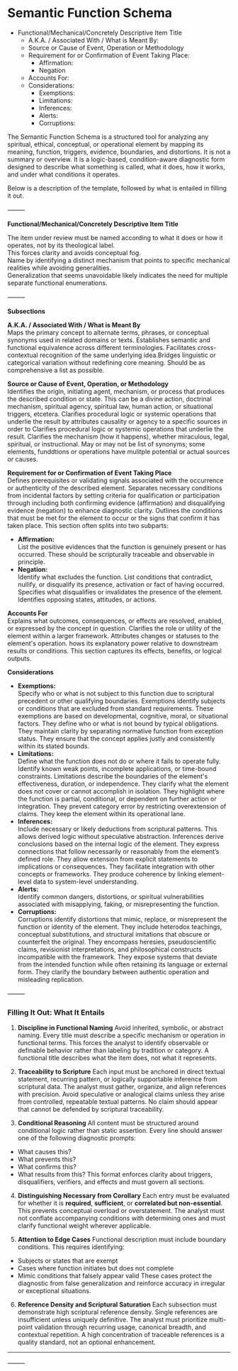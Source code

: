 # Semantic Function Schema
- Functional/Mechanical/Concretely Descriptive Item Title  
  - A.K.A. / Associated With / What is Meant By:  
  - Source or Cause of Event, Operation or Methodology  
  - Requirement for or Confirmation of Event Taking Place:  
    - Affirmation:  
    - Negation  
  - Accounts For:  
  - Considerations:  
    - Exemptions:  
    - Limitations:  
    - Inferences:  
    - Alerts:  
    - Corruptions:  

The Semantic Function Schema is a structured tool for analyzing any spiritual, ethical, conceptual, or operational element by mapping its meaning, function, triggers, evidence, boundaries, and distortions. It is not a summary or overview. It is a logic-based, condition-aware diagnostic form designed to describe what something is called, what it does, how it works, and under what conditions it operates.

Below is a description of the template, followed by what is entailed in filling it out.

⸻

**Functional/Mechanical/Concretely Descriptive Item Title**

The item under review must be named according to what it does or how it operates, not by its theological label.  
This forces clarity and avoids conceptual fog.  
Name by identifying a distinct mechanism that points to specific mechanical realities while avoiding generalities.  
Generalization that seems unavoidable likely indicates the need for multiple separate functional enumerations.

⸻

**Subsections**

**A.K.A. / Associated With / What is Meant By**  
Maps the primary concept to alternate terms, phrases, or conceptual synonyms used in related domains or texts. Establishes semantic and functional equivalence across different terminologies.  Facilitates cross-contextual recognition of the same underlying idea.Bridges linguistic or categorical variation without redefining core meaning. Should be as comprehensive a list as possible. 

**Source or Cause of Event, Operation, or Methodology**  
Identifies the origin, initiating agent, mechanism, or process that produces the described condition or state. This can be a divine action, doctrinal mechanism, spiritual agency, spiritual law, human action, or situational triggers, etcetera. Clarifies procedural logic or systemic operations that underlie the result by attributes causality or agency to a specific sources in order to  Clarifies procedural logic or systemic operations that underlie the result. Clarifies the mechanism (how it happens), whether miraculous, legal, spiritual, or instructional. May or may not be list of synonyms; some elements, funddtions or operations have mulitple potential or actual sources or causes. 

**Requirement for or Confirmation of Event Taking Place**  
Defines prerequisites or validating signals associated with the occurrence or authenticity of the described element. Separates necessary conditions from incidental factors by setting criteria for qualification or participation through including both confirming evidence (affirmation) and disqualifying evidence (negation) to enhance diagnostic clarity. Outlines the conditions that must be met for the element to occur or the signs that confirm it has taken place. This section often splits into two subparts:
- **Affirmation:**  
  List the positive evidences that the function is genuinely present or has occurred. These should be scripturally traceable and observable in principle.  
- **Negation:**  
  Identify what excludes the function. List conditions that contradict, nullify, or disqualify its presence, activation or fact of having occurred. Specifies what disqualifies or invalidates the presence of the element. Identifies opposing states, attitudes, or actions.

**Accounts For**  
Explains what outcomes, consequences, or effects are resolved, enabled, or expressed by the concept in question. Clarifies the role or utility of the element within a larger framework. Attributes changes or statuses to the element's operation. hows its explanatory power relative to downstream results or conditions.  This section captures its effects, benefits, or logical outputs.

**Considerations**  
- **Exemptions:**  
  Specify who or what is not subject to this function due to scriptural precedent or other qualifying boundaries.  Exemptions identify subjects or conditions that are excluded from standard requirements. These exemptions are based on developmental, cognitive, moral, or situational factors. They define who or what is not bound by typical obligations. They maintain clarity by separating normative function from exception status. They ensure that the concept applies justly and consistently within its stated bounds.
- **Limitations:**  
  Define what the function does not do or where it fails to operate fully. Identify known weak points, incomplete applications, or time-bound constraints. Limitations describe the boundaries of the element's effectiveness, duration, or independence. They clarify what the element does not cover or cannot accomplish in isolation. They highlight where the function is partial, conditional, or dependent on further action or integration. They prevent category error by restricting overextension of claims. They keep the element within its operational lane.  
- **Inferences:**  
  Include necessary or likely deductions from scriptural patterns. This allows derived logic without speculative abstraction.   Inferences derive conclusions based on the internal logic of the element. They express connections that follow necessarily or reasonably from the element’s defined role. They allow extension from explicit statements to implications or consequences. They facilitate integration with other concepts or frameworks. They produce coherence by linking element-level data to system-level understanding.
- **Alerts:**  
  Identify common dangers, distortions, or spiritual vulnerabilities associated with misapplying, faking, or misrepresenting the function.  
- **Corruptions:**  
Corruptions identify distortions that mimic, replace, or misrepresent the function or identity of the element. They include heterodox teachings, conceptual substitutions, and structural imitations that obscure or counterfeit the original. They encompass heresies, pseudoscientific claims, revisionist interpretations, and philosophical constructs incompatible with the framework. They expose systems that deviate from the intended function while often retaining its language or external form. They clarify the boundary between authentic operation and misleading replication.


⸻


### **Filling It Out: What It Entails**

1. **Discipline in Functional Naming**
   Avoid inherited, symbolic, or abstract naming. Every title must describe a specific mechanism or operation in functional terms. This forces the analyst to identify observable or definable behavior rather than labeling by tradition or category. A functional title describes what the item does, not what it represents.

2. **Traceability to Scripture**
   Each input must be anchored in direct textual statement, recurring pattern, or logically supportable inference from scriptural data. The analyst must gather, organize, and align references with precision. Avoid speculative or analogical claims unless they arise from controlled, repeatable textual patterns. No claim should appear that cannot be defended by scriptural traceability.

3. **Conditional Reasoning**
   All content must be structured around conditional logic rather than static assertion. Every line should answer one of the following diagnostic prompts:

* What causes this?
* What prevents this?
* What confirms this?
* What results from this?
  This format enforces clarity about triggers, disqualifiers, verifiers, and effects and must govern all sections.

4. **Distinguishing Necessary from Corollary**
   Each entry must be evaluated for whether it is **required**, **sufficient**, or **correlated but non-essential**. This prevents conceptual overload or overstatement. The analyst must not conflate accompanying conditions with determining ones and must clarify functional weight wherever applicable.

5. **Attention to Edge Cases**
   Functional description must include boundary conditions. This requires identifying:

* Subjects or states that are exempt
* Cases where function initiates but does not complete
* Mimic conditions that falsely appear valid
  These cases protect the diagnostic from false generalization and reinforce accuracy in irregular or exceptional situations.

6. **Reference Density and Scriptural Saturation**
   Each subsection must demonstrate high scriptural reference density. Single references are insufficient unless uniquely definitive. The analyst must prioritize multi-point validation through recurring usage, canonical breadth, and contextual repetition. A high concentration of traceable references is a quality standard, not an optional enhancement.

---

⸻
